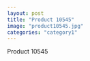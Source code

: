 ```yaml
---
layout: post
title: "Product 10545"
image: "product10545.jpg"
categories: "category1"
---
```

Product 10545
